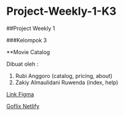 # Project-Weekly-1-K3

##Project Weekly 1

###Kelompok 3

**Movie Catalog

Dibuat oleh :
1. Rubi Anggoro (catalog, pricing, about)
2. Zakiy Almaulidani Ruwenda (index, help)

[Link Figma](https://www.figma.com/file/2Z3BuqfAabbqEQCr6kG9tA/Catalog-film?node-id=0%3A1)

[Goflix Netlify](https://goflix.netlify.com)
